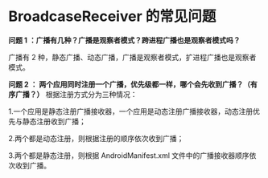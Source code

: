 # BroadcaseReceiver 的常见问题

**问题 1 ：广播有几种？广播是观察者模式？跨进程广播也是观察者模式吗？**

广播有 2 种，静态广播、动态广播，广播是观察者模式，扩进程广播也是观察者模式。

**问题 2 ： 两个应用同时注册一个广播，优先级都一样，哪个会先收到广播？（有序广播？）**
根据注册方式分为三种情况：

1.一个应用是静态注册广播接收器，一个应用是动态注册广播接收器，动态注册优先与静态注册收到广播；

2.两个都是动态注册，则根据注册的顺序依次收到广播；

3.两个都是静态注册，则根据 AndroidManifest.xml 文件中的广播接收器顺序依次收到广播。



